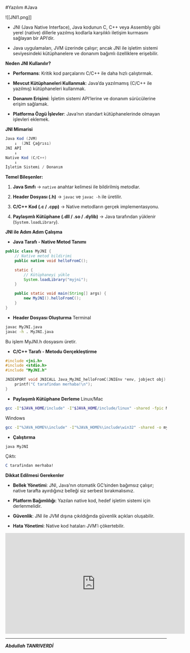 #Yazılım #Java 


![[JNI1.png]]

- JNI (Java Native Interface), Java kodunun C, C++ veya Assembly gibi yerel (native) dillerle yazılmış kodlarla karşılıklı iletişim kurmasını sağlayan bir API’dir.
    
- Java uygulamaları, JVM üzerinde çalışır; ancak JNI ile işletim sistemi seviyesindeki kütüphanelere ve donanım bağımlı özelliklere erişebilir.


**Neden JNI Kullanılır?**

- **Performans**: Kritik kod parçalarını C/C++ ile daha hızlı çalıştırmak.
    
- **Mevcut Kütüphaneleri Kullanmak**: Java’da yazılmamış (C/C++ ile yazılmış) kütüphaneleri kullanmak.
    
- **Donanım Erişimi**: İşletim sistemi API’lerine ve donanım sürücülerine erişim sağlamak.
    
- **Platforma Özgü İşlevler**: Java’nın standart kütüphanelerinde olmayan işlevleri eklemek.


**JNI Mimarisi**

```java
Java Kod (JVM)
    ↓  (JNI Çağrısı)
JNI API
    ↓
Native Kod (C/C++)
    ↓
İşletim Sistemi / Donanım

```

**Temel Bileşenler:**

1. **Java Sınıfı** → `native` anahtar kelimesi ile bildirilmiş metodlar.
    
2. **Header Dosyası (.h)** → `javac` ve `javac -h` ile üretilir.
    
3. **C/C++ Kod (.c / .cpp)** → Native metodların gerçek implementasyonu.
    
4. **Paylaşımlı Kütüphane (.dll / .so / .dylib)** → Java tarafından yüklenir (`System.loadLibrary`).

**JNI ile Adım Adım Çalışma**

- **Java Tarafı - Native Metod Tanımı**
```java
public class MyJNI {
    // Native metod bildirimi
    public native void helloFromC();

    static {
        // Kütüphaneyi yükle
        System.loadLibrary("myjni");
    }

    public static void main(String[] args) {
        new MyJNI().helloFromC();
    }
}

```

- **Header Dosyası Oluşturma**
Terminal
```bash
javac MyJNI.java
javac -h . MyJNI.java

```
Bu işlem MyJNI.h dosyasını üretir.

- **C/C++ Tarafı - Metodu Gerçekleştirme**
```c
#include <jni.h>
#include <stdio.h>
#include "MyJNI.h"

JNIEXPORT void JNICALL Java_MyJNI_helloFromC(JNIEnv *env, jobject obj) {
    printf("C tarafindan merhaba!\n");
}

```

- **Paylaşımlı Kütüphane Derleme**
Linux/Mac
```bash
gcc -I"$JAVA_HOME/include" -I"$JAVA_HOME/include/linux" -shared -fpic MyJNI.c -o libmyjni.so

```

Windows
```bash
gcc -I"%JAVA_HOME%\include" -I"%JAVA_HOME%\include\win32" -shared -o myjni.dll MyJNI.c

```

- **Çalıştırma**
```bash
java MyJNI

```
Çıktı:
```mathematica  
C tarafindan merhaba!

```

**Dikkat Edilmesi Gerekenler**

- **Bellek Yönetimi**: JNI, Java’nın otomatik GC’sinden bağımsız çalışır; native tarafta ayırdığınız belleği siz serbest bırakmalısınız.
    
- **Platform Bağımlılığı**: Yazılan native kod, hedef işletim sistemi için derlenmelidir.
    
- **Güvenlik**: JNI ile JVM dışına çıkıldığında güvenlik açıkları oluşabilir.
    
- **Hata Yönetimi**: Native kod hataları JVM’i çökertebilir.

<iframe
  width="560" height="315"
  src="https://www.youtube.com/embed/N7ViTwn682k"
  title="YouTube video player"
  frameborder="0"
  allow="accelerometer; autoplay; clipboard-write; encrypted-media; gyroscope; picture-in-picture; web-share"
  allowfullscreen>
</iframe>


***

***Abdullah TANRIVERDİ***